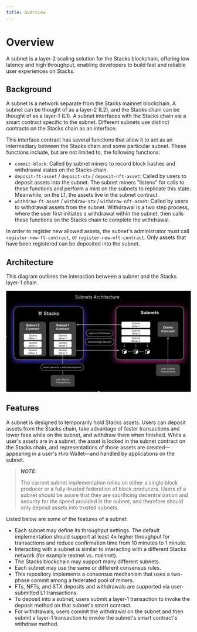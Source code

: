 ```yaml
---
title: Overview
---
```


# Overview

A subnet is a layer-2 scaling solution for the Stacks blockchain, offering low latency and high throughput, enabling developers to build fast and reliable user experiences on Stacks.

## Background

A subnet is a network separate from the Stacks mainnet blockchain. A subnet can be thought of as a layer-2 (L2), and the Stacks chain can be thought of as a layer-1 (L1). A subnet interfaces with the Stacks chain via a smart contract specific to the subnet. Different subnets use distinct contracts on the Stacks chain as an interface.

This interface contract has several functions that allow it to act as an intermediary between the Stacks chain and some particular subnet. These functions include, but are not limited to, the following functions:

- `commit-block`: Called by subnet miners to record block hashes and withdrawal states on the Stacks chain.
- `deposit-ft-asset` / `deposit-stx` / `deposit-nft-asset`: Called by users to deposit assets into the subnet. The subnet miners "listens" for calls to these functions and perform a mint on the subnets to replicate this state. Meanwhile, on the L1, the assets live in the subnet contract.
- `withdraw-ft-asset` / `withdraw-stx` / `withdraw-nft-asset`: Called by users to withdrawal assets from the subnet. Withdrawal is a two step process, where the user first initiates a withdrawal within the subnet, then calls these functions on the Stacks chain to complete the withdrawal.

In order to register new allowed assets, the subnet's administrator must call `register-new-ft-contract`, or `register-new-nft-contract`. Only assets that have been registered can be deposited into the subnet.

## Architecture

This diagram outlines the interaction between a subnet and the Stacks layer-1 chain.

![Architecture of subnets.](images/subnets-architecture.png)

## Features

A subnet is designed to temporarily hold Stacks assets. Users can deposit assets from the Stacks chain, take advantage of faster transactions and lower fees while on the subnet, and withdraw them when finished. While a user's assets are in a subnet, the asset is locked in the subnet contract on the Stacks chain, and representations of those assets are created—appearing in a user's Hiro Wallet—and handled by applications on the subnet.

> **_NOTE:_**
>
> The current subnet implementation relies on either a single block producer or a fully-trusted federation of block producers. Users of a subnet should be aware that they are sacrificing decentralization and security for the speed provided in the subnet, and therefore should only deposit assets into trusted subnets.

Listed below are some of the features of a subnet:

- Each subnet may define its throughput settings. The default implementation should support at least 4x higher throughput for transactions and reduce confirmation time from 10 minutes to 1 minute.
- Interacting with a subnet is similar to interacting with a different Stacks network (for example testnet vs. mainnet).
- The Stacks blockchain may support many different subnets.
- Each subnet may use the same or different consensus rules.
- This repository implements a consensus mechanism that uses a two-phase commit among a federated pool of miners.
- FTs, NFTs, and STX deposits and withdrawals are supported via user-submitted L1 transactions.
- To deposit into a subnet, users submit a layer-1 transaction to invoke the deposit method on that subnet's smart contract.
- For withdrawals, users commit the withdrawal on the subnet and then submit a layer-1 transaction to invoke the subnet's smart contract's withdraw method.
